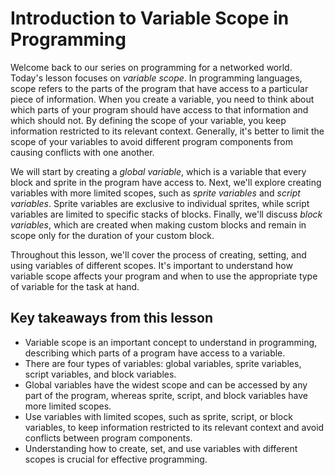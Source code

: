 # Introduction to Variable Scope in Programming

Welcome back to our series on programming for a networked world. Today's lesson focuses on *variable scope*. In programming languages, scope refers to the parts of the program that have access to a particular piece of information. When you create a variable, you need to think about which parts of your program should have access to that information and which should not. By defining the scope of your variable, you keep information restricted to its relevant context. Generally, it's better to limit the scope of your variables to avoid different program components from causing conflicts with one another.

We will start by creating a *global variable*, which is a variable that every block and sprite in the program have access to. Next, we'll explore creating variables with more limited scopes, such as *sprite variables* and *script variables*. Sprite variables are exclusive to individual sprites, while script variables are limited to specific stacks of blocks. Finally, we'll discuss *block variables*, which are created when making custom blocks and remain in scope only for the duration of your custom block.

Throughout this lesson, we'll cover the process of creating, setting, and using variables of different scopes. It's important to understand how variable scope affects your program and when to use the appropriate type of variable for the task at hand.

## Key takeaways from this lesson
- Variable scope is an important concept to understand in programming, describing which parts of a program have access to a variable.
- There are four types of variables: global variables, sprite variables, script variables, and block variables.
- Global variables have the widest scope and can be accessed by any part of the program, whereas sprite, script, and block variables have more limited scopes.
- Use variables with limited scopes, such as sprite, script, or block variables, to keep information restricted to its relevant context and avoid conflicts between program components.
- Understanding how to create, set, and use variables with different scopes is crucial for effective programming.